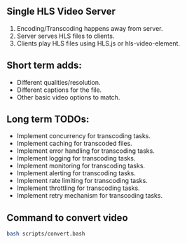 ## Single HLS Video Server
1. Encoding/Transcoding happens away from server.
2. Server serves HLS files to clients.
3. Clients play HLS files using HLS.js or hls-video-element.

## Short term adds:
- Different qualities/resolution.
- Different captions for the file.
- Other basic video options to match.

## Long term TODOs:
- Implement concurrency for transcoding tasks.
- Implement caching for transcoded files.
- Implement error handling for transcoding tasks.
- Implement logging for transcoding tasks.
- Implement monitoring for transcoding tasks.
- Implement alerting for transcoding tasks.
- Implement rate limiting for transcoding tasks.
- Implement throttling for transcoding tasks.
- Implement retry mechanism for transcoding tasks.

## Command to convert video
```bash
bash scripts/convert.bash
```
